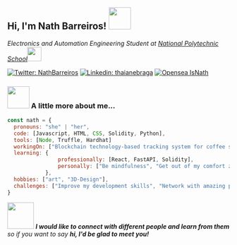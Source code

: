 <h2> Hi, I'm Nath Barreiros! <img src="https://media.giphy.com/media/kReKcfrs1YoTmt2AQt/giphy.gif" width="50"> </h2>
<p><em>Electronics and Automation Engineering Student at <a href="https://www.epn.edu.ec/">National Polytechnic School</a><img src="https://media.giphy.com/media/q3kBTEbu3InMQ/giphy.gif" width="32">
</em></p>


[![Twitter: NathBarreiros](https://img.shields.io/twitter/url?label=%40NathBarreiros&style=social&url=https%3A%2F%2Ftwitter.com%2FNathBarreiros)](https://twitter.com/NathBarreiros)
[![Linkedin: thaianebraga](https://img.shields.io/badge/-nathalia%20barreiros-blue?style=flat-square&logo=Linkedin&logoColor=white&link=https://www.linkedin.com/in/nathalia-barreiros/)](https://www.linkedin.com/in/nathalia-barreiros/)
[![Opensea IsNath](https://img.shields.io/twitter/url?label=Opensea&style=plastic&url=https%3A%2F%2Fopensea.io%2FIsNath)](https://opensea.io/IsNath)

### <img src="https://media.giphy.com/media/l0HlGeTBdTqMll15u/giphy.gif" width="50"> A little more about me... 

```javascript
const nath = {
  pronouns: "she" | "her",
  code: [Javascript, HTML, CSS, Solidity, Python],
  tools: [Node, Truffle, Hardhat]
  workingOn: ["Blockchain technology-based tracking system for coffee supply chain"],
  learning: {
                professionally: [React, FastAPI, Solidity],
                personally: ["Be mindfulness", "Get out of my comfort zone"]
            },
  hobbies: ["art", "3D-Design"],
  challenges: ["Improve my development skills", "Network with amazing people"]
}
```

<img src="https://media.giphy.com/media/7Q5d5eg1qJ7sRcDzSb/giphy.gif" width="60"> <em><b>I would like to connect with different people and learn from them</b> so if you want to say <b>hi, I'd be glad to meet you!</b></em>

